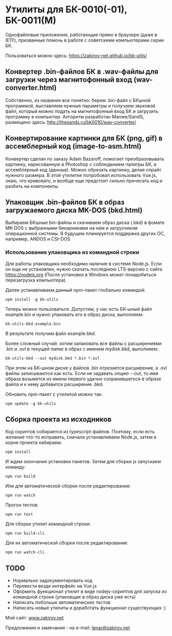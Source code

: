 # Утилиты для БК-0010(-01), БК-0011(М)

Однофайловые приложения, работающие прямо в браузере (даже в IE11!), призванные помочь в работе с советскими компьютерами серии БК.

Пользоваться можно здесь: https://zakirov-net.github.io/bk-utils/

## Конвертер .bin-файлов БК в .wav-файлы для загрузки через магнитофонный вход (wav-converter.html)

Собственно, из названия все понятно: берем .bin-файл с БКшной программой, выставляем нужные параметры и получаем звуковой файл, который можно подать на магнитофонный вход БК и загрузить программу в компьютер. Алгоритм разработан Manwe/SandS, размещено здесь: http://thesands.ru/bk0010/wav-converter/  

## Конвертирование картинки для БК (png, gif) в ассемблерный код (image-to-asm.html)

Конвертер сделан по заказу Adam Bazaroff, помогает преобразовывать картинку, нарисованную в Photoshop с соблюдением палитры БК, в ассемблерный код (данные). Можно обрезать картинку, делая спрайт нужного размера. В этой утилитке попробовал использовать Vue.js, знаю, что кривовато, и вообще еще предстоит сильно причесать код и разбить на компоненты.

## Упаковщик .bin-файлов БК в образ загружаемого диска MK-DOS (bkd.html)

Выбираем БКшные bin-файлы и скачиваем образ диска (.bkd) в фомате MK-DOS с выбранными бинарниками на нем и загрузчиком операционной системы. В будущем планируется поддержка других ОС, например, ANDOS и CSI-DOS 

### Использование упаковщика из командной строки

Для работы упаковщика необходимо наличие в системе Node.js. Если он еще не установлен, нужно скачать последнюю LTS-версию с сайта https://nodejs.org (После установки в Windows может понадобиться перезагрузка компьютера). 

Далее устанавливаем данный npm-пакет глобально командой:
```
npm install -g bk-utils
```

Теперь можно пользоваться. Допустим, у нас есть БК-шный файл example.bin и нужно упаковать его в образ диска, выполняем:
```
bk-utils-bkd example.bin
```
В результате получим файл example.bkd.

Более сложный случай: хотим запаковать все файлы с расширениями .bin и .ovl в текущей папке в образ с именем mydisk.bkd, выполняем:
```
bk-utils-bkd --out mydisk.bkd *.bin *.ovl
```
При этом на БК-шном диске у файлов .bin отрезается расширение, а .ovl файлы записываются как есть. Если не задавать опцию --out, то имя образа возьмется из имени первого удачно сохранившегося в образе файла и к нему добавится расширение .bkd.

Обновить npm-пакет с утилитой можно так:
```
npm update -g bk-utils
```
 
## Сборка проекта из исходников

Код скриптов собирается из typescript-файлов. Поэтому, если есть желание что-то исправить, сначала устанавливаем Node.js, затем в корне проекта набираем:
```
npm install
``` 
И ждем окончания установки пакетов. Затем для сборки js запускаем команду:
```
npm run build
```
Или для автоматической сборки после редактирования:
```
npm run watch
```
Прогон тестов:
```
npm run test
```
Для сборки утилит командной строки:
```
npm run build-cli
```
Для их автоматической сборки после редактирования:
```
npm run watch-cli
```

## TODO

- Нормально задокументировать код
- Перевести везде интерфейс на Vue.js
- Оформить функционал утилит в виде nodejs-скриптов для запуска из командной строки (упаковщик в образ диска уже есть)
- Написать побольше автоматических тестов
- Написать новые утилиты и доработать функционал существующих :)

Мой сайт: www.zakirov.net

Предложения и замечания - на e-mail: lenar@zakirov.net